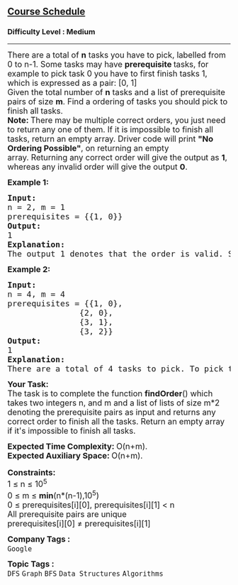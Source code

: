 <h2><a href="https://www.geeksforgeeks.org/problems/course-schedule/0">Course Schedule</a></h2><h3>Difficulty Level : Medium</h3><hr><div class="problems_problem_content__Xm_eO"><p><span style="font-size: 18px;">There are a total of <strong>n</strong> tasks you have to pick, labelled from 0 to n-1. Some tasks may have <strong>prerequisite </strong>tasks, for example to pick task 0 you have to first finish tasks 1, which is expressed as a pair: [0, 1]<br>Given the total number of <strong>n</strong> tasks and a list of prerequisite pairs of size <strong>m</strong>. Find a ordering of tasks you should pick to finish all tasks.</span><br><span style="font-size: 18px;"><strong>Note: </strong>There may be multiple correct orders, you just need to return any one of them. If it is impossible to finish all tasks, return an empty array. </span><span style="font-size: 18px;">Driver code will print&nbsp;</span><strong style="font-size: 18px;">"No Ordering Possible"</strong><span style="font-size: 18px;">, on returning an empty array.</span><span style="font-size: 18px;">&nbsp;Returning any correct order will give the output as </span><strong style="font-size: 18px;">1</strong><span style="font-size: 18px;">, whereas any invalid order will give the output </span><strong style="font-size: 18px;">0</strong><span style="font-size: 18px;">.&nbsp;</span></p>
<p><span style="font-size: 18px;"><strong>Example 1:</strong></span></p>
<pre><span style="font-size: 18px;"><strong>Input:
</strong>n = 2, m = 1
prerequisites = {{1, 0}}
<strong>Output:
</strong>1<strong>
Explanation:
</strong>The output 1 denotes that the order is valid. So, if you have, implemented your function correctly, then output would be 1 for all test cases. </span><span style="font-size: 18px;">One possible order is [0, 1].</span></pre>
<p><span style="font-size: 18px;"><strong>Example 2:</strong></span></p>
<pre><span style="font-size: 18px;"><strong>Input:
</strong>n = 4, m = 4
prerequisites = {{1, 0},
               {2, 0},
               {3, 1},
               {3, 2}}
<strong>Output:
</strong>1<strong>
Explanation:
</strong>There are a total of 4 tasks to pick. To pick task 3 you should have finished both tasks 1 and 2. Both tasks 1 and 2 should be pick after you finished task 0. So one correct task order is [0, 1, 2, 3]. Another correct ordering is [0, 2, 1, 3]. Returning any of these order will result in an output of 1.</span>
</pre>
<p><span style="font-size: 18px;"><strong>Your Task:</strong><br>The task is to complete the function <strong>findOrder</strong>() which takes two integers n, and m and a list of lists of size m*2 denoting the prerequisite pairs as input and returns any correct order to finish all the tasks. Return an empty array if it's impossible to finish all tasks.</span></p>
<div><span style="font-size: 18px;"><strong>Expected Time Complexity:&nbsp;</strong>O(n+m).<br><strong>Expected Auxiliary Space:&nbsp;</strong>O(n+m).</span></div>
<div>&nbsp;</div>
<div><span style="font-size: 18px;"><strong>Constraints:</strong><br>1 ≤ n ≤ 10<sup>5</sup></span>
<div><span style="font-size: 18px;">0 ≤ m ≤ <strong>min</strong>(n*(n-1),10<sup>5</sup>)<br>0 ≤ prerequisites[i][0], prerequisites[i][1] &lt; n<br>All prerequisite pairs are unique</span></div>
<div><span style="font-size: 18px;">prerequisites[i][0] ≠ prerequisites[i][1]</span></div>
</div></div><p><span style=font-size:18px><strong>Company Tags : </strong><br><code>Google</code>&nbsp;<br><p><span style=font-size:18px><strong>Topic Tags : </strong><br><code>DFS</code>&nbsp;<code>Graph</code>&nbsp;<code>BFS</code>&nbsp;<code>Data Structures</code>&nbsp;<code>Algorithms</code>&nbsp;